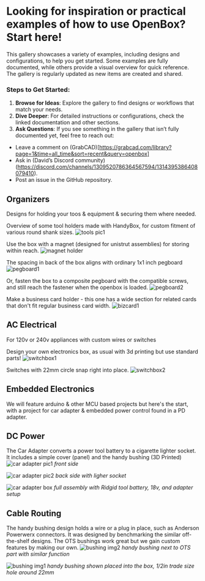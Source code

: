 # Looking for inspiration or practical examples of how to use OpenBox? Start here!

This gallery showcases a variety of examples, including designs and configurations, to help you get started. Some examples are fully documented, while others provide a visual overview for quick reference. The gallery is regularly updated as new items are created and shared.

### Steps to Get Started:

1.	**Browse for Ideas**: Explore the gallery to find designs or workflows that match your needs.
2.	**Dive Deeper**: For detailed instructions or configurations, check the linked documentation and other sections.
3.	**Ask Questions**: If you see something in the gallery that isn’t fully documented yet, feel free to reach out:
- Leave a comment on (GrabCAD)[https://grabcad.com/library?page=1&time=all_time&sort=recent&query=openbox]
- Ask in (David’s Discord community)(https://discord.com/channels/1309520786364567594/1314395386408079410).
- Post an issue in the GitHub repository.


## Organizers
Designs for holding your toos & equipment & securing them where needed.

Overview of some tool holders made with HandyBox, for custom fitment of various round shank sizes.
![tools pic1](img/img_tools1.JPG)

Use the box with a magnet (designed for unistrut assemblies) for storing within reach.
![magnet holder](img/img_magnet.jpg)

The spacing in back of the box aligns with ordinary 1x1 inch pegboard
![pegboard1](img/img_pegboard1.jpg)

Or, fasten the box to a composite pegboard with the compatible screws, and still reach the fastener when the openbox is loaded.
![pegboard2](img/img_pegboard2.jpg)

Make a business card holder - this one has a wide section for related cards that don't fit regular business card width.
![bizcard1](img/img_bizcard1.jpg)


## AC Electrical
For 120v or 240v appliances with custom wires or switches

Design your own electronics box, as usual with 3d printing but use standard parts!
![switchbox1](img/img_switchbox1.jpg)

Switches with 22mm circle snap right into place.
![switchbox2](img/img_switchbox2.jpg)

## Embedded Electronics
We will feature arduino & other MCU based projects but here's the start, with a project for car adapter & embedded power control found in a PD adapter.

## DC Power

The Car Adapter converts a power tool battery to a cigarette lighter socket.  It includes a simple cover (panel) and the handy bushing (3D Printed)
![car adapter pic1](img/img_carAdapter1.JPG)
_front side_

![car adapter pic2](img/img_carAdapter2.JPG)
_back side with ligher socket_

![car adapter box](img/IMG_0158.jpeg)
_full assembly with Ridgid tool battery, 18v, and adapter setup_

## Cable Routing

The handy bushing design holds a wire or a plug in place, such as Anderson Powerwerx connectors.   It was designed by benchmarking the similar off-the-shelf designs.  The OTS bushings work great but we gain custom features by making our own.
![bushing img2](img/img_bushing2.JPG)
_handy bushing next to OTS part with similar function_

![bushing img1](img/img_bushing1.JPG)
_handy bushing shown placed into the box, 1/2in trade size hole around 22mm_

